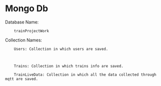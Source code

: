 # Mongo Db



Database Name:

        trainProjectWork

Collection Names:

        Users: Collection in which users are saved.



        Trains: Collection in which trains info are saved.

        TrainLiveData: Collection in which all the data collected through mqtt are saved.